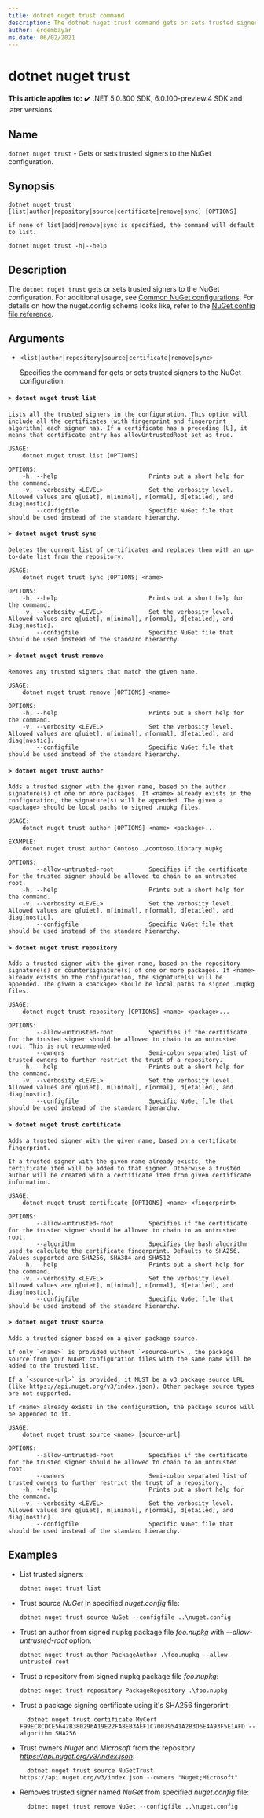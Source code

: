 ```yaml
---
title: dotnet nuget trust command
description: The dotnet nuget trust command gets or sets trusted signers to the NuGet configuration.
author: erdembayar
ms.date: 06/02/2021
---
```

# dotnet nuget trust

**This article applies to:** ✔️ .NET 5.0.300 SDK, 6.0.100-preview.4 SDK and later versions

## Name

`dotnet nuget trust` - Gets or sets trusted signers to the NuGet configuration.

## Synopsis

```dotnetcli
dotnet nuget trust [list|author|repository|source|certificate|remove|sync] [OPTIONS]

if none of list|add|remove|sync is specified, the command will default to list.

dotnet nuget trust -h|--help
```

## Description

The `dotnet nuget trust` gets or sets trusted signers to the NuGet configuration. For additional usage, see [Common NuGet configurations](../../consume-packages/configuring-nuget-behavior.md). For details on how the nuget.config schema looks like, refer to the [NuGet config file reference](../nuget-config-file.md).

## Arguments

- `<list|author|repository|source|certificate|remove|sync>`

  Specifies the command for gets or sets trusted signers to the NuGet configuration. 

#### `> dotnet nuget trust list`

```
Lists all the trusted signers in the configuration. This option will include all the certificates (with fingerprint and fingerprint algorithm) each signer has. If a certificate has a preceding [U], it means that certificate entry has allowUntrustedRoot set as true.

USAGE:
    dotnet nuget trust list [OPTIONS]

OPTIONS:
    -h, --help                          Prints out a short help for the command.
    -v, --verbosity <LEVEL>             Set the verbosity level. Allowed values are q[uiet], m[inimal], n[ormal], d[etailed], and diag[nostic].
        --configfile                    Specific NuGet file that should be used instead of the standard hierarchy.
```

#### `> dotnet nuget trust sync`

```
Deletes the current list of certificates and replaces them with an up-to-date list from the repository.

USAGE:
    dotnet nuget trust sync [OPTIONS] <name>

OPTIONS:
    -h, --help                          Prints out a short help for the command.
    -v, --verbosity <LEVEL>             Set the verbosity level. Allowed values are q[uiet], m[inimal], n[ormal], d[etailed], and diag[nostic].
        --configfile                    Specific NuGet file that should be used instead of the standard hierarchy.
```

#### `> dotnet nuget trust remove`

```
Removes any trusted signers that match the given name.

USAGE:
    dotnet nuget trust remove [OPTIONS] <name>

OPTIONS:
    -h, --help                          Prints out a short help for the command.
    -v, --verbosity <LEVEL>             Set the verbosity level. Allowed values are q[uiet], m[inimal], n[ormal], d[etailed], and diag[nostic].
        --configfile                    Specific NuGet file that should be used instead of the standard hierarchy.
```

#### `> dotnet nuget trust author`

```
Adds a trusted signer with the given name, based on the author signature(s) of one or more packages. If <name> already exists in the configuration, the signature(s) will be appended. The given a <package> should be local paths to signed .nupkg files.

USAGE:
    dotnet nuget trust author [OPTIONS] <name> <package>...

EXAMPLE:
    dotnet nuget trust author Contoso ./contoso.library.nupkg

OPTIONS:
        --allow-untrusted-root          Specifies if the certificate for the trusted signer should be allowed to chain to an untrusted root.
    -h, --help                          Prints out a short help for the command.
    -v, --verbosity <LEVEL>             Set the verbosity level. Allowed values are q[uiet], m[inimal], n[ormal], d[etailed], and diag[nostic].
        --configfile                    Specific NuGet file that should be used instead of the standard hierarchy.
```

#### `> dotnet nuget trust repository`

```
Adds a trusted signer with the given name, based on the repository signature(s) or countersignature(s) of one or more packages. If <name> already exists in the configuration, the signature(s) will be appended. The given a <package> should be local paths to signed .nupkg files.

USAGE:
    dotnet nuget trust repository [OPTIONS] <name> <package>...

OPTIONS:
        --allow-untrusted-root          Specifies if the certificate for the trusted signer should be allowed to chain to an untrusted root. This is not recommended.
        --owners                        Semi-colon separated list of trusted owners to further restrict the trust of a repository.
    -h, --help                          Prints out a short help for the command.
    -v, --verbosity <LEVEL>             Set the verbosity level. Allowed values are q[uiet], m[inimal], n[ormal], d[etailed], and diag[nostic].
        --configfile                    Specific NuGet file that should be used instead of the standard hierarchy.
```

#### `> dotnet nuget trust certificate`

```
Adds a trusted signer with the given name, based on a certificate fingerprint.

If a trusted signer with the given name already exists, the certificate item will be added to that signer. Otherwise a trusted author will be created with a certificate item from given certificate information.

USAGE:
    dotnet nuget trust certificate [OPTIONS] <name> <fingerprint>

OPTIONS:
        --allow-untrusted-root          Specifies if the certificate for the trusted signer should be allowed to chain to an untrusted root.
        --algorithm                     Specifies the hash algorithm used to calculate the certificate fingerprint. Defaults to SHA256. Values supported are SHA256, SHA384 and SHA512
    -h, --help                          Prints out a short help for the command.
    -v, --verbosity <LEVEL>             Set the verbosity level. Allowed values are q[uiet], m[inimal], n[ormal], d[etailed], and diag[nostic].
        --configfile                    Specific NuGet file that should be used instead of the standard hierarchy.
```

#### `> dotnet nuget trust source`

```
Adds a trusted signer based on a given package source.

If only `<name>` is provided without `<source-url>`, the package source from your NuGet configuration files with the same name will be added to the trusted list.

If a `<source-url>` is provided, it MUST be a v3 package source URL (like https://api.nuget.org/v3/index.json). Other package source types are not supported.

If <name> already exists in the configuration, the package source will be appended to it.

USAGE:
    dotnet nuget trust source <name> [source-url]

OPTIONS:
        --allow-untrusted-root          Specifies if the certificate for the trusted signer should be allowed to chain to an untrusted root.
        --owners                        Semi-colon separated list of trusted owners to further restrict the trust of a repository.
    -h, --help                          Prints out a short help for the command.
    -v, --verbosity <LEVEL>             Set the verbosity level. Allowed values are q[uiet], m[inimal], n[ormal], d[etailed], and diag[nostic].
        --configfile                    Specific NuGet file that should be used instead of the standard hierarchy.
```

## Examples

- List trusted signers:

  ```dotnetcli
  dotnet nuget trust list
  ```

- Trust source *NuGet* in specified *nuget.config* file:

  ```dotnetcli
  dotnet nuget trust source NuGet --configfile ..\nuget.config
  ```

- Trust an author from signed nupkg package file *foo.nupkg* with *--allow-untrusted-root* option:

  ```dotnetcli
  dotnet nuget trust author PackageAuthor .\foo.nupkg --allow-untrusted-root
  ```

- Trust a repository from signed nupkg package file *foo.nupkg*:

  ```dotnetcli
  dotnet nuget trust repository PackageRepository .\foo.nupkg
  ```

- Trust a package signing certificate using it's SHA256 fingerprint:

  ```dotnetcli
    dotnet nuget trust certificate MyCert  F99EC8CDCE5642B380296A19E22FA8EB3AEF1C70079541A2B3D6E4A93F5E1AFD --algorithm SHA256
  ```

- Trust owners *Nuget* and *Microsoft* from the repository *https://api.nuget.org/v3/index.json*:

  ```dotnetcli
    dotnet nuget trust source NuGetTrust https://api.nuget.org/v3/index.json --owners "Nuget;Microsoft"
  ```

- Removes trusted signer named *NuGet* from  specified *nuget.config* file:

  ```dotnetcli
    dotnet nuget trust remove NuGet --configfile ..\nuget.config
  ```